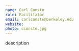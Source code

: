 ```yaml
---
name: Carl Conste
role: Facilitator
email: carlconste@berkeley.edu
website: 
photo: cconste.jpg
---
```


description